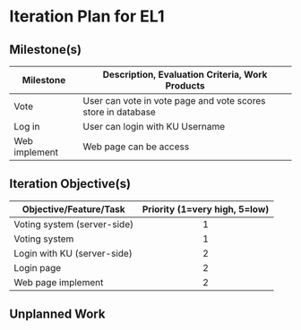 # Iteration Plan for EL1

## Milestone(s)

| Milestone | Description, Evaluation Criteria, Work Products |
|-----------|-----------------------------------------|
| Vote | User can vote in vote page and vote scores store in database |
| Log in | User can login with KU Username |
| Web implement | Web page can be access |

## Iteration Objective(s)

| Objective/Feature/Task | Priority (1=very high, 5=low) |
|------------------------|:-----------------------------:|
| Voting system (server-side) | 1 |
| Voting system | 1 |
| Login with KU (server-side) | 2 |
| Login page | 2 |
| Web page implement |2 |

## Unplanned Work
